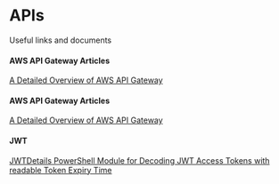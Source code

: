 # APIs

Useful links and documents

#### AWS API Gateway Articles

[A Detailed Overview of AWS API Gateway](https://www.alexdebrie.com/posts/api-gateway-elements/#roadmap-the-three-basic-parts/)


#### AWS API Gateway Articles

[A Detailed Overview of AWS API Gateway](https://www.alexdebrie.com/posts/api-gateway-elements/#roadmap-the-three-basic-parts/)

#### JWT

[JWTDetails PowerShell Module for Decoding JWT Access Tokens with readable Token Expiry Time](https://www.powershellgallery.com/)

